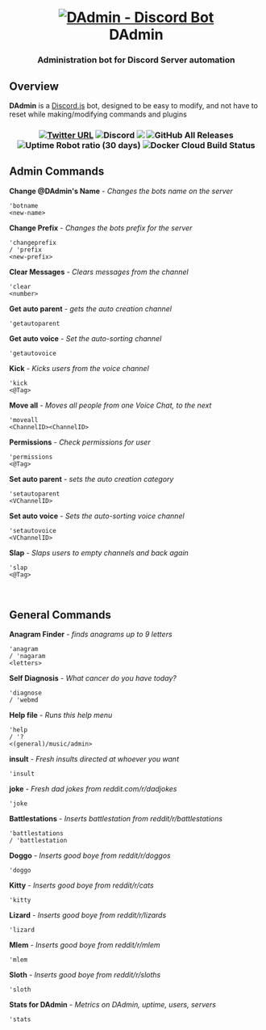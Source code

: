 <h1 align="center">
  <br>
  <a href="https://github.com/litruv/DAdmin/"><img src="https://i.imgur.com/mlDNyx1.jpg" alt="DAdmin - Discord Bot"></a>
  <br>
  DAdmin
  <br>
</h1>
<h3 align="center">
Administration bot for Discord  Server automation
</h3>

Overview
-----
**DAdmin** is a [Discord.js](https://discord.js.org/) bot, designed to be easy to modify, and not have to reset while making/modifying commands and plugins

<h3 align="center"><a href="https://twitter.com/litruv/"><img alt="Twitter URL" src="https://img.shields.io/twitter/url/https/twitter.com/litruv.svg?style=social"></a> <img alt="Discord" src="https://img.shields.io/discord/355555081296412683.svg?label=Discord"> <img src="https://img.shields.io/github/languages/code-size/litruv/DAdmin.svg"> <img alt="GitHub All Releases" src="https://img.shields.io/github/downloads/litruv/DAdmin/total.svg"> <img alt="Uptime Robot ratio (30 days)" src="https://img.shields.io/uptimerobot/ratio/m782347736-f25207a8618cb6eec9a95b6a.svg"> <img alt="Docker Cloud Build Status" src="https://img.shields.io/docker/cloud/build/litruv/dadmin.svg"></h3>

<h2>Admin Commands</h2>

<strong>Change <span tabindex="0" class="mention wrapperHover-1GktnT wrapper-3WhCwL" role="button">@DAdmin</span>'s Name</strong> - <em>Changes the bots name on the server</em> 
     <pre><code class="scrollbarGhost-2F9Zj2 scrollbar-3dvm_9 hljs apache">'<span class="hljs-attribute">botname</span> 
<span class="hljs-section">&lt;new-name&gt;</span></code></pre>
<strong>Change Prefix</strong> - <em>Changes the bots prefix for the server</em> 
     <pre><code class="scrollbarGhost-2F9Zj2 scrollbar-3dvm_9 hljs apache">'<span class="hljs-attribute">changeprefix</span> / 'prefix 
<span class="hljs-section">&lt;new-prefix&gt;</span></code></pre>
<strong>Clear Messages</strong> - <em>Clears messages from the channel</em> 
     <pre><code class="scrollbarGhost-2F9Zj2 scrollbar-3dvm_9 hljs apache">'<span class="hljs-attribute">clear</span> 
<span class="hljs-section">&lt;number&gt;</span></code></pre>
<strong>Get auto parent</strong> - <em>gets the auto creation channel</em> 
     <pre><code class="scrollbarGhost-2F9Zj2 scrollbar-3dvm_9 hljs apache">'<span class="hljs-attribute">getautoparent</span> </code></pre>
<strong>Get auto voice</strong> - <em>Set the auto-sorting channel</em> 
     <pre><code class="scrollbarGhost-2F9Zj2 scrollbar-3dvm_9 hljs apache">'<span class="hljs-attribute">getautovoice</span> </code></pre>
<strong>Kick</strong> - <em>Kicks users from the voice channel</em> 
     <pre><code class="scrollbarGhost-2F9Zj2 scrollbar-3dvm_9 hljs apache">'<span class="hljs-attribute">kick</span> 
<span class="hljs-section">&lt;@Tag&gt;</span></code></pre>
<strong>Move all</strong> - <em>Moves all people from one Voice Chat, to the next</em> 
     <pre><code class="scrollbarGhost-2F9Zj2 scrollbar-3dvm_9 hljs apache">'<span class="hljs-attribute">moveall</span> 
<span class="hljs-section">&lt;ChannelID&gt;</span><span class="hljs-section">&lt;ChannelID&gt;</span></code></pre>
<strong>Permissions</strong> - <em>Check permissions for user</em> 
     <pre><code class="scrollbarGhost-2F9Zj2 scrollbar-3dvm_9 hljs apache">'<span class="hljs-attribute">permissions</span> 
<span class="hljs-section">&lt;@Tag&gt;</span></code></pre>
<strong>Set auto parent</strong> - <em>sets the auto creation category</em> 
     <pre><code class="scrollbarGhost-2F9Zj2 scrollbar-3dvm_9 hljs apache">'<span class="hljs-attribute">setautoparent</span> 
<span class="hljs-section">&lt;VChannelID&gt;</span></code></pre>
<strong>Set auto voice</strong> - <em>Sets the auto-sorting voice channel</em> 
     <pre><code class="scrollbarGhost-2F9Zj2 scrollbar-3dvm_9 hljs apache">'<span class="hljs-attribute">setautovoice</span> 
<span class="hljs-section">&lt;VChannelID&gt;</span></code></pre>
<strong>Slap</strong> - <em>Slaps users to empty channels and back again</em> 
     <pre><code class="scrollbarGhost-2F9Zj2 scrollbar-3dvm_9 hljs apache">'<span class="hljs-attribute">slap</span> 
<span class="hljs-section">&lt;@Tag&gt;</span></code></pre>

  <br>
<h2>General Commands</h2>

<strong>Anagram Finder</strong> - <em>finds anagrams up to 9 letters</em> 
     <pre><code class="scrollbarGhost-2F9Zj2 scrollbar-3dvm_9 hljs apache">'<span class="hljs-attribute">anagram</span> / 'nagaram 
<span class="hljs-section">&lt;letters&gt;</span></code></pre>
<strong>Self Diagnosis</strong> - <em>What cancer do you have today?</em> 
     <pre><code class="scrollbarGhost-2F9Zj2 scrollbar-3dvm_9 hljs apache">'<span class="hljs-attribute">diagnose</span> / 'webmd </code></pre>
<strong>Help file</strong> - <em>Runs this help menu</em> 
     <pre><code class="scrollbarGhost-2F9Zj2 scrollbar-3dvm_9 hljs apache">'<span class="hljs-attribute">help</span> / '? 
<span class="hljs-section">&lt;(general)/music/admin&gt;</span></code></pre>
<strong>insult</strong> - <em>Fresh insults directed at whoever you want</em> 
     <pre><code class="scrollbarGhost-2F9Zj2 scrollbar-3dvm_9 hljs apache">'<span class="hljs-attribute">insult</span> </code></pre>
<strong>joke</strong> - <em>Fresh dad jokes from reddit.com/r/dadjokes</em> 
     <pre><code class="scrollbarGhost-2F9Zj2 scrollbar-3dvm_9 hljs apache">'<span class="hljs-attribute">joke</span> </code></pre>
<strong>Battlestations</strong> - <em>Inserts battlestation from reddit/r/battlestations</em> 
     <pre><code class="scrollbarGhost-2F9Zj2 scrollbar-3dvm_9 hljs apache">'<span class="hljs-attribute">battlestations</span> / 'battlestation </code></pre>
<strong>Doggo</strong> - <em>Inserts good boye from reddit/r/doggos</em> 
     <pre><code class="scrollbarGhost-2F9Zj2 scrollbar-3dvm_9 hljs apache">'<span class="hljs-attribute">doggo</span> </code></pre>
<strong>Kitty</strong> - <em>Inserts good boye from reddit/r/cats</em> 
     <pre><code class="scrollbarGhost-2F9Zj2 scrollbar-3dvm_9 hljs apache">'<span class="hljs-attribute">kitty</span> </code></pre>
<strong>Lizard</strong> - <em>Inserts good boye from reddit/r/lizards</em> 
     <pre><code class="scrollbarGhost-2F9Zj2 scrollbar-3dvm_9 hljs apache">'<span class="hljs-attribute">lizard</span> </code></pre>
<strong>Mlem</strong> - <em>Inserts good boye from reddit/r/mlem</em> 
     <pre><code class="scrollbarGhost-2F9Zj2 scrollbar-3dvm_9 hljs apache">'<span class="hljs-attribute">mlem</span> </code></pre>
<strong>Sloth</strong> - <em>Inserts good boye from reddit/r/sloths</em> 
     <pre><code class="scrollbarGhost-2F9Zj2 scrollbar-3dvm_9 hljs apache">'<span class="hljs-attribute">sloth</span> </code></pre>
<strong>Stats for DAdmin</strong> - <em>Metrics on DAdmin, uptime, users, servers</em> 
     <pre><code class="scrollbarGhost-2F9Zj2 scrollbar-3dvm_9 hljs apache">'<span class="hljs-attribute">stats</span> </code></pre>
